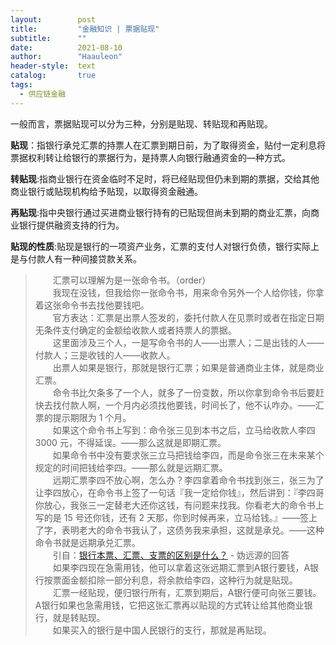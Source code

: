 ```yaml
---
layout:        post
title:         "金融知识 | 票据贴现"
subtitle:      ""
date:          2021-08-10
author:        "Haauleon"
header-style:  text
catalog:       true
tags:
  - 供应链金融
---
```


一般而言，票据贴现可以分为三种，分别是贴现、转贴现和再贴现。      

**贴现**：指银行承兑汇票的持票人在汇票到期日前，为了取得资金，贴付一定利息将票据权利转让给银行的票据行为，是持票人向银行融通资金的—种方式。     

**转贴现**:指商业银行在资金临时不足时，将已经贴现但仍未到期的票据，交给其他商业银行或贴现机构给予贴现，以取得资金融通。       

**再贴现**:指中央银行通过买进商业银行持有的已贴现但尚未到期的商业汇票，向商业银行提供融资支持的行为。      

**贴现的性质**:贴现是银行的一项资产业务，汇票的支付人对银行负债，银行实际上是与付款人有一种间接贷款关系。           

> &emsp;&emsp;汇票可以理解为是一张命令书。（order）  
> &emsp;&emsp;我现在没钱，但我给你一张命令书，用来命令另外一个人给你钱，你拿着这张命令书去找他要钱吧。    
> &emsp;&emsp;官方表达：汇票是出票人签发的，委托付款人在见票时或者在指定日期无条件支付确定的金额给收款人或者持票人的票据。     
> &emsp;&emsp;这里面涉及三个人，一是写命令书的人——出票人；二是出钱的人——付款人；三是收钱的人——收款人。    
> &emsp;&emsp;出票人如果是银行，那就是银行汇票；如果是普通商业主体，就是商业汇票。      
> &emsp;&emsp;命令书比欠条多了一个人，就多了一份变数，所以你拿到命令书后要赶快去找付款人啊，一个月内必须找他要钱，时间长了，他不认咋办。——汇票的提示期限为 1 个月。     
> &emsp;&emsp;如果这个命令书上写到：命令张三见到本书之后，立马给收款人李四 3000 元，不得延误。——那么这就是即期汇票。   
> &emsp;&emsp;如果命令书中没有要求张三立马把钱给李四，而是命令张三在未来某个规定的时间把钱给李四。——那么就是远期汇票。    
> &emsp;&emsp;远期汇票李四不放心啊，怎么办？李四拿着命令书找到张三，张三为了让李四放心，在命令书上签了一句话『我一定给你钱』，然后讲到：『李四哥你放心，我张三一定替老大还你这钱，有问题来找我。你看老大的命令书上写的是 15 号还你钱，还有 2 天那，你到时候再来，立马给钱。』——签上了字，表明老大的命令书我认了，这债务我来承担，这就是承兑。——这种命令书就是远期承兑汇票。    
> &emsp;&emsp;引自：[银行本票、汇票、支票的区别是什么？](https://www.zhihu.com/question/19767201/answer/68489288) - 妫远源的回答   
> &emsp;&emsp;如果李四现在急需用钱，他可以拿着这张远期汇票到A银行要钱，A银行按票面金额扣除一部分利息，将余款给李四，这种行为就是贴现。  
> &emsp;&emsp;汇票一经贴现，便归银行所有，汇票到期后，A银行便可向张三要钱。A银行如果也急需用钱，它把这张汇票再以贴现的方式转让给其他商业银行，就是转贴现。     
> &emsp;&emsp;如果买入的银行是中国人民银行的支行，那就是再贴现。